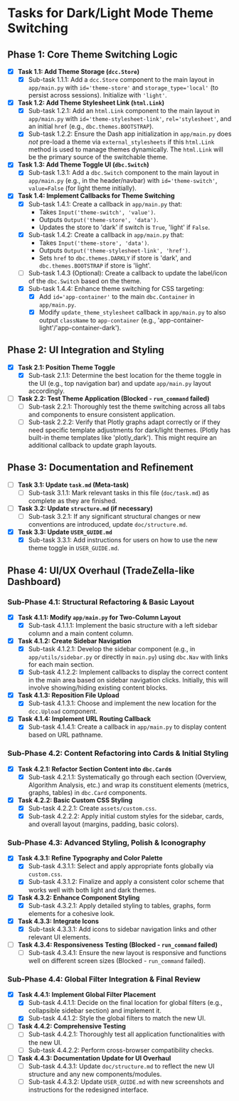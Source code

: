 # Tasks for Dark/Light Mode Theme Switching

## Phase 1: Core Theme Switching Logic

- [x] **Task 1.1: Add Theme Storage (`dcc.Store`)**
  - [x] Sub-task 1.1.1: Add a `dcc.Store` component to the main layout in `app/main.py` with `id='theme-store'` and `storage_type='local'` (to persist across sessions). Initialize with `'light'`.
- [x] **Task 1.2: Add Theme Stylesheet Link (`html.Link`)**
  - [x] Sub-task 1.2.1: Add an `html.Link` component to the main layout in `app/main.py` with `id='theme-stylesheet-link'`, `rel='stylesheet'`, and an initial `href` (e.g., `dbc.themes.BOOTSTRAP`).
  - [x] Sub-task 1.2.2: Ensure the Dash app initialization in `app/main.py` does *not* pre-load a theme via `external_stylesheets` if this `html.Link` method is used to manage themes dynamically. The `html.Link` will be the primary source of the switchable theme.
- [x] **Task 1.3: Add Theme Toggle UI (`dbc.Switch`)**
  - [x] Sub-task 1.3.1: Add a `dbc.Switch` component to the main layout in `app/main.py` (e.g., in the header/navbar) with `id='theme-switch'`, `value=False` (for light theme initially).
- [x] **Task 1.4: Implement Callbacks for Theme Switching**
  - [x] Sub-task 1.4.1: Create a callback in `app/main.py` that:
      - Takes `Input('theme-switch', 'value')`.
      - Outputs `Output('theme-store', 'data')`.
      - Updates the store to 'dark' if switch is `True`, 'light' if `False`.
  - [x] Sub-task 1.4.2: Create a callback in `app/main.py` that:
      - Takes `Input('theme-store', 'data')`.
      - Outputs `Output('theme-stylesheet-link', 'href')`.
      - Sets `href` to `dbc.themes.DARKLY` if store is 'dark', and `dbc.themes.BOOTSTRAP` if store is 'light'.
  - [ ] Sub-task 1.4.3 (Optional): Create a callback to update the label/icon of the `dbc.Switch` based on the theme.
  - [x] Sub-task 1.4.4: Enhance theme switching for CSS targeting:
    - [x] Add `id='app-container'` to the main `dbc.Container` in `app/main.py`.
    - [x] Modify `update_theme_stylesheet` callback in `app/main.py` to also output `className` to `app-container` (e.g., 'app-container-light'/'app-container-dark').

## Phase 2: UI Integration and Styling

- [x] **Task 2.1: Position Theme Toggle**
  - [x] Sub-task 2.1.1: Determine the best location for the theme toggle in the UI (e.g., top navigation bar) and update `app/main.py` layout accordingly.
- [ ] **Task 2.2: Test Theme Application (Blocked - `run_command` failed)**
  - [ ] Sub-task 2.2.1: Thoroughly test the theme switching across all tabs and components to ensure consistent application.
  - [ ] Sub-task 2.2.2: Verify that Plotly graphs adapt correctly or if they need specific template adjustments for dark/light themes. (Plotly has built-in theme templates like 'plotly_dark'). This might require an additional callback to update graph layouts.

## Phase 3: Documentation and Refinement

- [ ] **Task 3.1: Update `task.md` (Meta-task)**
  - [ ] Sub-task 3.1.1: Mark relevant tasks in this file (`doc/task.md`) as complete as they are finished.
- [ ] **Task 3.2: Update `structure.md` (if necessary)**
  - [ ] Sub-task 3.2.1: If any significant structural changes or new conventions are introduced, update `doc/structure.md`.
- [x] **Task 3.3: Update `USER_GUIDE.md`**
  - [x] Sub-task 3.3.1: Add instructions for users on how to use the new theme toggle in `USER_GUIDE.md`.

## Phase 4: UI/UX Overhaul (TradeZella-like Dashboard)

### Sub-Phase 4.1: Structural Refactoring & Basic Layout
- [x] **Task 4.1.1: Modify `app/main.py` for Two-Column Layout**
  - [x] Sub-task 4.1.1.1: Implement the basic structure with a left sidebar column and a main content column.
- [x] **Task 4.1.2: Create Sidebar Navigation**
  - [x] Sub-task 4.1.2.1: Develop the sidebar component (e.g., in `app/utils/sidebar.py` or directly in `main.py`) using `dbc.Nav` with links for each main section.
  - [x] Sub-task 4.1.2.2: Implement callbacks to display the correct content in the main area based on sidebar navigation clicks. Initially, this will involve showing/hiding existing content blocks.
- [x] **Task 4.1.3: Reposition File Upload**
  - [x] Sub-task 4.1.3.1: Choose and implement the new location for the `dcc.Upload` component.
- [x] **Task 4.1.4: Implement URL Routing Callback**
  - [x] Sub-task 4.1.4.1: Create a callback in `app/main.py` to display content based on URL pathname.

### Sub-Phase 4.2: Content Refactoring into Cards & Initial Styling
- [x] **Task 4.2.1: Refactor Section Content into `dbc.Card`s**
  - [x] Sub-task 4.2.1.1: Systematically go through each section (Overview, Algorithm Analysis, etc.) and wrap its constituent elements (metrics, graphs, tables) in `dbc.Card` components.
- [x] **Task 4.2.2: Basic Custom CSS Styling**
  - [x] Sub-task 4.2.2.1: Create `assets/custom.css`.
  - [x] Sub-task 4.2.2.2: Apply initial custom styles for the sidebar, cards, and overall layout (margins, padding, basic colors).

### Sub-Phase 4.3: Advanced Styling, Polish & Iconography
- [x] **Task 4.3.1: Refine Typography and Color Palette**
  - [x] Sub-task 4.3.1.1: Select and apply appropriate fonts globally via `custom.css`.
  - [x] Sub-task 4.3.1.2: Finalize and apply a consistent color scheme that works well with both light and dark themes.
- [x] **Task 4.3.2: Enhance Component Styling**
  - [x] Sub-task 4.3.2.1: Apply detailed styling to tables, graphs, form elements for a cohesive look.
- [x] **Task 4.3.3: Integrate Icons**
  - [x] Sub-task 4.3.3.1: Add icons to sidebar navigation links and other relevant UI elements.
- [ ] **Task 4.3.4: Responsiveness Testing (Blocked - `run_command` failed)**
  - [ ] Sub-task 4.3.4.1: Ensure the new layout is responsive and functions well on different screen sizes (Blocked - `run_command` failed).

### Sub-Phase 4.4: Global Filter Integration & Final Review
- [x] **Task 4.4.1: Implement Global Filter Placement**
  - [x] Sub-task 4.4.1.1: Decide on the final location for global filters (e.g., collapsible sidebar section) and implement it.
  - [x] Sub-task 4.4.1.2: Style the global filters to match the new UI.
- [ ] **Task 4.4.2: Comprehensive Testing**
  - [ ] Sub-task 4.4.2.1: Thoroughly test all application functionalities with the new UI.
  - [ ] Sub-task 4.4.2.2: Perform cross-browser compatibility checks.
- [ ] **Task 4.4.3: Documentation Update for UI Overhaul**
  - [ ] Sub-task 4.4.3.1: Update `doc/structure.md` to reflect the new UI structure and any new components/modules.
  - [ ] Sub-task 4.4.3.2: Update `USER_GUIDE.md` with new screenshots and instructions for the redesigned interface.